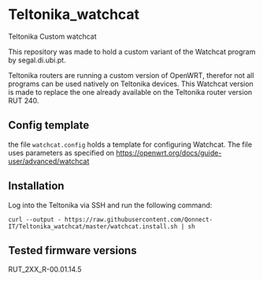 # Teltonika_watchcat
Teltonika Custom watchcat

This repository was made to hold a custom variant of the Watchcat program by segal.di.ubi.pt.

Teltonika routers are running a custom version of OpenWRT, therefor not all programs can be used natively on Teltonika devices. This Watchcat version is made to replace the one already available on the Teltonika router version RUT 240.

## Config template

the file ```watchcat.config``` holds a template for configuring Watchcat. The file uses parameters as specified on https://openwrt.org/docs/guide-user/advanced/watchcat

## Installation

Log into the Teltonika via SSH and run the following command:

```
curl --output - https://raw.githubusercontent.com/Qonnect-IT/Teltonika_watchcat/master/watchcat.install.sh | sh
```

## Tested firmware versions

RUT_2XX_R-00.01.14.5
